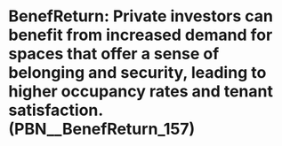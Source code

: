 # BenefReturn: __Private investors can benefit from increased demand for spaces that offer a sense of belonging and security, leading to higher occupancy rates and tenant satisfaction.__ (PBN__BenefReturn_157)

